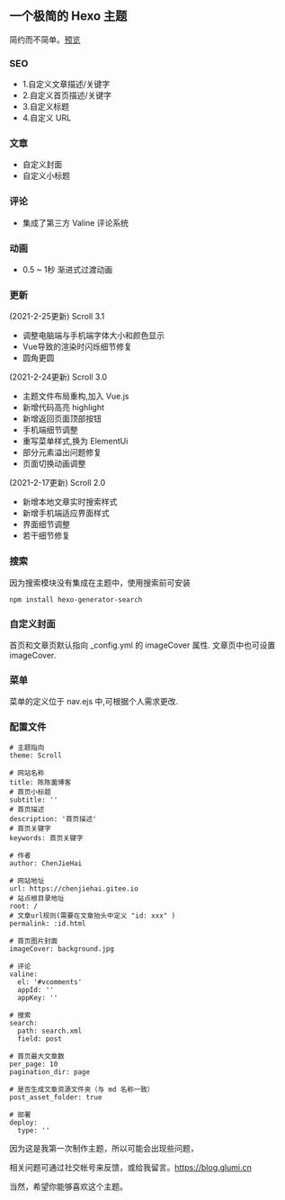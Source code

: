 ## 一个极简的 Hexo 主题

简约而不简单。<a href="https://chenjiehai.gitee.io">预览</a>

### SEO
- 1.自定义文章描述/关键字
- 2.自定义首页描述/关键字
- 3.自定义标题
- 4.自定义 URL

### 文章
- 自定义封面
- 自定义小标题

### 评论
- 集成了第三方 Valine 评论系统

### 动画
- 0.5 ~ 1秒 渐进式过渡动画

### 更新
(2021-2-25更新) Scroll 3.1
- 调整电脑端与手机端字体大小和颜色显示
- Vue导致的渲染时闪烁细节修复
- 圆角更圆

(2021-2-24更新) Scroll 3.0
- 主题文件布局重构,加入 Vue.js
- 新增代码高亮 highlight
- 新增返回页面顶部按钮
- 手机端细节调整
- 重写菜单样式,换为 ElementUi 
- 部分元素溢出问题修复
- 页面切换动画调整


(2021-2-17更新) Scroll 2.0
- 新增本地文章实时搜索样式
- 新增手机端适应界面样式
- 界面细节调整
- 若干细节修复

### 搜索
因为搜索模块没有集成在主题中，使用搜索前可安装
```
npm install hexo-generator-search
```
### 自定义封面

首页和文章页默认指向 _config.yml 的 imageCover 属性.
文章页中也可设置 imageCover.

### 菜单

菜单的定义位于 nav.ejs 中,可根据个人需求更改.

### 配置文件

```
# 主题指向
theme: Scroll

# 网站名称
title: 陈陈菌博客
# 首页小标题
subtitle: ''
# 首页描述
description: '首页描述'
# 首页关键字
keywords: 首页关键字

# 作者
author: ChenJieHai

# 网站地址
url: https://chenjiehai.gitee.io
# 站点根目录地址
root: /
# 文章url规则(需要在文章抬头中定义 "id: xxx" )    
permalink: :id.html

# 首页图片封面
imageCover: background.jpg

# 评论
valine:
  el: '#vcomments'
  appId: ''
  appKey: ''

# 搜索
search:
  path: search.xml
  field: post

# 首页最大文章数
per_page: 10
pagination_dir: page

# 是否生成文章资源文件夹（与 md 名称一致）
post_asset_folder: true

# 部署
deploy:
  type: ''

```


因为这是我第一次制作主题，所以可能会出现些问题，

相关问题可通过社交帐号来反馈，或给我留言。https://blog.glumi.cn 

当然，希望你能够喜欢这个主题。